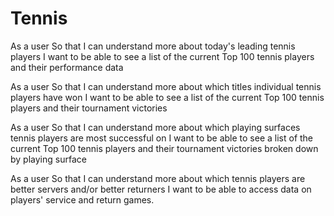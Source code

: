 # Tennis

As a user
So that I can understand more about today's leading tennis players
I want to be able to see a list of the current Top 100 tennis players and their performance data

As a user
So that I can understand more about which titles individual tennis players have won
I want to be able to see a list of the current Top 100 tennis players and their tournament victories

As a user
So that I can understand more about which playing surfaces tennis players are most successful on
I want to be able to see a list of the current Top 100 tennis players and their tournament victories broken down by playing surface

As a user
So that I can understand more about which tennis players are better servers and/or better returners
I want to be able to access data on players' service and return games.

